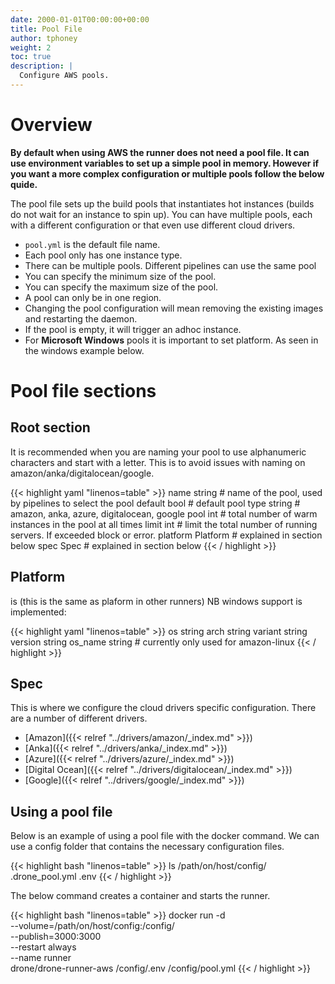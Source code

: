 ```yaml
---
date: 2000-01-01T00:00:00+00:00
title: Pool File
author: tphoney
weight: 2
toc: true
description: |
  Configure AWS pools.
---
```

# Overview

**By default when using AWS the runner does not need a pool file. It can use environment variables to set up a simple pool in memory. However if you want a more complex configuration or multiple pools follow the below quide.**

The pool file sets up the build pools that instantiates hot instances (builds do not wait for an instance to spin up). You can have multiple pools, each with a different configuration or that even use different cloud drivers.

+ `pool.yml` is the default file name.
+ Each pool only has one instance type.
+ There can be multiple pools. Different pipelines can use the same pool
+ You can specify the minimum size of the pool.
+ You can specify the maximum size of the pool.
+ A pool can only be in one region.
+ Changing the pool configuration will mean removing the existing images and restarting the daemon.
+ If the pool is empty, it will trigger an adhoc instance.
+ For **Microsoft Windows** pools it is important to set platform. As seen in the windows example below.

# Pool file sections

## Root section

It is recommended when you are naming your pool to use alphanumeric characters and start with a letter. This is to avoid issues with naming on amazon/anka/digitalocean/google.

{{< highlight yaml "linenos=table" >}}
  name          string   # name of the pool, used by pipelines to select the pool
  default       bool     # default pool
  type          string   # amazon, anka, azure, digitalocean, google
  pool          int      # total number of warm instances in the pool at all times
  limit         int      # limit the total number of running servers. If exceeded block or error.
  platform      Platform # explained in section below
  spec          Spec     # explained in section below
{{< / highlight >}}

## Platform

is (this is the same as plaform in other runners) NB windows support is implemented:

{{< highlight yaml "linenos=table" >}}
  os      string
  arch    string
  variant string
  version string
  os_name string # currently only used for amazon-linux
{{< / highlight >}}

## Spec

This is where we configure the cloud drivers specific configuration. There are a number of different drivers.

+ [Amazon]({{< relref "../drivers/amazon/_index.md" >}})
+ [Anka]({{< relref "../drivers/anka/_index.md" >}})
+ [Azure]({{< relref "../drivers/azure/_index.md" >}})
+ [Digital Ocean]({{< relref "../drivers/digitalocean/_index.md" >}})
+ [Google]({{< relref "../drivers/google/_index.md" >}})

## Using a pool file

Below is an example of using a pool file with the docker command. We can use a config folder that contains the necessary configuration files.

{{< highlight bash "linenos=table" >}}
ls  /path/on/host/config/
.drone_pool.yml
.env
{{< / highlight >}}

The below command creates a container and starts the runner.

{{< highlight bash "linenos=table" >}}
docker run -d \
  --volume=/path/on/host/config:/config/ \
  --publish=3000:3000 \
  --restart always \
  --name runner \
  drone/drone-runner-aws /config/.env /config/pool.yml
{{< / highlight >}}
